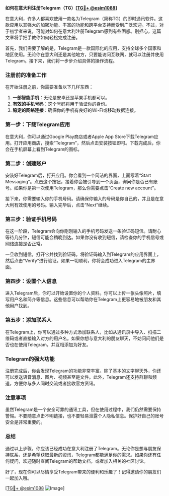 **如何在意大利注册Telegram（TG）[[TG💪+ @esim1088](https://t.me/s/esim1088)]**

在意大利，许多人都喜欢使用一款名为Telegram（简称TG）的即时通讯软件。这款应用以其强大的加密功能、丰富的功能和跨平台支持而受到广泛欢迎。不过，对于初学者来说，可能对如何在意大利注册Telegram感到有些困惑。别担心，这篇文章将手把手教你如何轻松完成注册。

首先，我们需要了解的是，Telegram是一款国际化的应用，支持全球多个国家和地区使用。无论你在意大利还是其他地方，只要能访问互联网，就可以注册并使用Telegram。接下来，我们将一步步介绍具体的操作流程。

### 注册前的准备工作

在开始注册之前，你需要准备以下几样东西：

1. **一部智能手机**：无论是安卓还是苹果手机都可以。
2. **有效的手机号码**：这个号码将用于验证你的身份。
3. **稳定的网络连接**：确保你的手机有良好的Wi-Fi或移动数据连接。

### 第一步：下载Telegram应用

在意大利，你可以通过Google Play商店或者Apple App Store下载Telegram应用。打开应用商店，搜索“Telegram”，然后点击安装按钮即可。下载完成后，你会在手机屏幕上看到Telegram的图标。

### 第二步：创建账户

安装好Telegram后，打开应用。你会看到一个简洁的界面，上面写着“Start Messaging”。点击这个按钮，接着你会被引导到一个页面，询问你是否已有账号。如果你是第一次使用Telegram，那么你需要点击“Create new account”。

接下来，你需要输入你的手机号码。请确保你输入的号码是你自己的，并且是在意大利有效使用的号码。输入完毕后，点击“Next”继续。

### 第三步：验证手机号码

在这一阶段，Telegram会向你刚刚输入的手机号码发送一条验证码短信。请耐心等待几分钟，短信可能会稍晚到达。如果你没有收到短信，请检查你的手机信号或网络连接是否正常。

一旦收到短信，打开它并找到验证码。将验证码输入到Telegram的应用界面上，然后点击“Verify”进行验证。如果一切顺利，你将会成功进入Telegram的主界面。

### 第四步：设置个人信息

进入Telegram后，你可以开始设置你的个人资料。你可以上传一张头像照片，填写用户名和简介等信息。这些信息可以帮助你在Telegram上更容易地被朋友和其他用户找到。

### 第五步：添加联系人

在Telegram上，你可以通过多种方式添加联系人，比如从通讯录中导入、扫描二维码或者直接输入对方的用户名。如果你想与意大利的朋友聊天，不妨问问他们是否也在使用Telegram，并互相添加为好友。

### Telegram的强大功能

注册完成后，你会发现Telegram的功能非常丰富。除了基本的文字聊天外，你还可以发送语音消息、图片、视频甚至是文件。此外，Telegram还支持群聊和频道，方便你与多人同时交流或者接收官方资讯。

### 注意事项

虽然Telegram是一个安全可靠的通讯工具，但在使用过程中，我们仍然需要保持警惕。不要随意点击不明链接，也不要轻易泄露个人隐私信息。保护好自己的账号安全是非常重要的。

### 总结

通过以上步骤，你应该已经成功在意大利注册了Telegram。无论你是想与朋友保持联系，还是希望获取最新的资讯，Telegram都能满足你的需求。如果你还有任何疑问，欢迎随时查阅Telegram的帮助文档，或者加入相关的社区讨论。

好了，现在你可以尽情享受Telegram带来的便利和乐趣了！记得邀请你的朋友们一起加入哦。

[[TG💪+ @esim1088](https://t.me/s/esim1088) ![Image](https://i.postimg.cc/4NQfJmqS/Snipaste-2025-05-13-00-14-12.png)]